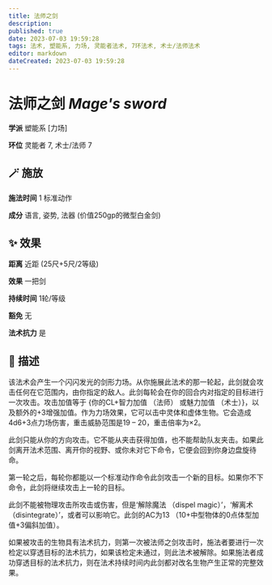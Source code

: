 ```yaml
---
title: 法师之剑
description: 
published: true
date: 2023-07-03 19:59:28
tags: 法术, 塑能系, 力场, 灵能者法术, 7环法术, 术士/法师法术
editor: markdown
dateCreated: 2023-07-03 19:59:28
---
```


# **法师之剑** *Mage's sword*

**学派** 塑能系 \[力场\] 

**环位** 灵能者 7, 术士/法师 7

## 🪄 施放

**施法时间** 1 标准动作

**成分** 语言, 姿势, 法器 (价值250gp的微型白金剑)

## ✨ 效果  

**距离** 近距 (25尺+5尺/2等级) 

**效果** 一把剑 

**持续时间** 1轮/等级 

**豁免** 无

**法术抗力** 是

## 📖 描述

该法术会产生一个闪闪发光的剑形力场。从你施展此法术的那一轮起，此剑就会攻击任何在它范围内，由你指定的敌人。此剑每轮会在你的回合内对指定的目标进行一次攻击。攻击加值等于 {你的CL+智力加值 （法师） 或魅力加值 （术士）}，以及额外的+3增强加值。作为力场效果，它可以击中灵体和虚体生物。它会造成4d6+3点力场伤害，重击威胁范围是19 – 20，重击倍率为×2。

此剑只能从你的方向攻击。它不能从夹击获得加值，也不能帮助队友夹击。如果此剑离开法术范围、离开你的视野、或你未对它下命令，它便会回到你身边盘旋待命。

第一轮之后，每轮你都能以一个标准动作命令此剑攻击一个新的目标。如果你不下命令，此剑将继续攻击上一轮的目标。

此剑不能被物理攻击所攻击或伤害，但是‘解除魔法 （dispel magic）’，‘解离术 （disintegrate）’，或者可以影响它。此剑的AC为13 （10+中型物体的0点体型加值+3偏斜加值）。

如果被攻击的生物具有法术抗力，则第一次被法师之剑攻击时，施法者要进行一次检定以穿透目标的法术抗力，如果该检定未通过，则此法术被解除。如果施法者成功穿透目标的法术抗力，则在法术持续时间内此剑都对改名生物产生正常的完整效果。
    